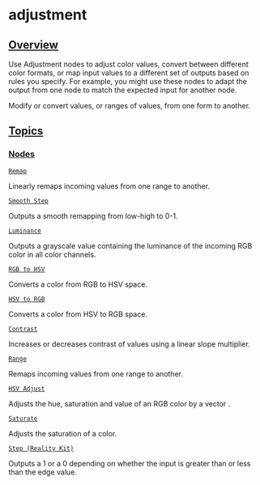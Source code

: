 # adjustment


[Overview](/documentation/shadergraph/adjustment#overview)
----------------------------------------------------------

 Use Adjustment nodes to adjust color values, convert between different color formats, or map input values to a different set of outputs based on rules you specify. For example, you might use these nodes to adapt the output from one node to match the expected input for another node.
 

 Modify or convert values, or ranges of values, from one form to another.

[Topics](/documentation/shadergraph/adjustment#topics)
------------------------------------------------------

### [Nodes](/documentation/shadergraph/adjustment#nodes)

[`Remap`](/documentation/shadergraph/adjustment/remap)

 Linearly remaps incoming values from one range to another.
 

[`Smooth Step`](/documentation/shadergraph/adjustment/smooth-step)

 Outputs a smooth remapping from low-high to 0-1.
 

[`Luminance`](/documentation/shadergraph/adjustment/luminance)

 Outputs a grayscale value containing the luminance of the incoming RGB color in all color channels.
 

[`RGB to HSV`](/documentation/shadergraph/adjustment/rgb-to-hsv)

 Converts a color from RGB to HSV space.
 

[`HSV to RGB`](/documentation/shadergraph/adjustment/hsv-to-rgb)

 Converts a color from HSV to RGB space.
 

[`Contrast`](/documentation/shadergraph/adjustment/contrast)

 Increases or decreases contrast of values using a linear slope multiplier.
 

[`Range`](/documentation/shadergraph/adjustment/range)

 Remaps incoming values from one range to another.
 

[`HSV Adjust`](/documentation/shadergraph/adjustment/hsv-adjust)

 Adjusts the hue, saturation and value of an RGB color by a vector .
 

[`Saturate`](/documentation/shadergraph/adjustment/saturate)

 Adjusts the saturation of a color.
 

[`Step (Reality
  Kit)`](/documentation/shadergraph/adjustment/step-(realitykit))

 Outputs a 1 or a 0 depending on whether the input is greater than or less than the edge value.
 


